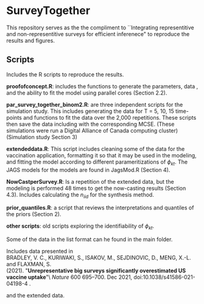 # SurveyTogether #
 
This repository serves as the the compliment to ``Integrating representitive and non-representitive surveys for efficient inferenece" to reproduce the results and figures.

Scripts
----------------
Includes the R scripts to reproduce the results.

**proofofconcept.R**: includes the functions to generate the parameters, data , and the ability to fit the model using parallel cores (Section 2.2).

**par_survey_together_<t>binom2.R**: are three independent scripts for the simulation study. This includes generating the data for T = 5, 10, 15 time-points and functions to fit the data over the 2,000 repetitions. These scripts then save the data including with the corresponding MCSE. (These simulations were run a Digital Alliance of Canada computing cluster) (Simulation study Section 3)


**extendeddata.R**: This script includes cleaning some of the data for the vaccination application, formatting it so that it may be used in the modeling, and fitting the model according to different parameritizations of $\phi_{kt}$. The JAGS models for the models are found in JagsMod.R (Section 4).

**NowCastperSurvey.R**: Is a repetition of the extended data, but the modeling is performed 48 times to get the now-casting results (Section 4.3). Includes calculating the $n_{iid}$ for the synthesis method.

**prior_quantiles.R**: a script that reviews the interpretations and quantiles of the priors (Section 2).

**other scripts**: old scripts exploring the identifiability of $\phi_{kt}$.

Some of the data in the list format can he found in the main folder. 

Includes data presented in <br> BRADLEY, V. C., KURIWAKI, S., ISAKOV, M., SEJDINOVIC, D., MENG, X.-L. and FLAXMAN, S.<br>  (2021).
 \"**Unrepresentative big surveys significantly overestimated US vaccine uptake**"\ _Nature_ 600 695–700. Dec 2021, doi:10.1038/s41586-021-04198-4 .

and the extended data.

